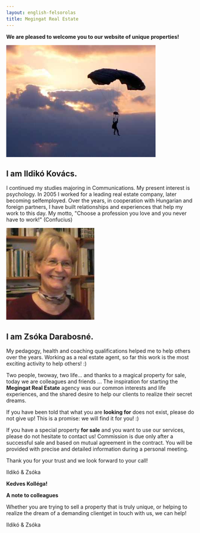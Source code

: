 ```yaml
---
layout: english-felsorolas
title: Megingat Real Estate
---
```


**We are pleased to welcome you to our website of unique properties!**

<div class="egyik" markdown="block">

![Ildikó](/bemutatkozas/ildiko.jpg)

## I am Ildikó Kovács.

I continued my studies majoring in Communications. My present
interest is psychology. In 2005 I worked for a leading real estate company, later becoming
self­employed. Over the years, in cooperation with Hungarian and foreign partners,
I have built relationships and experiences that help my work to this day.
My motto, "Choose a profession you love and you never have to work!" (Confucius)

</div>
<div class="egyik" markdown="block">

![Zsóka](/bemutatkozas/zsoka.jpg)

## I am Zsóka Darabosné.

My pedagogy, health and coaching qualifications
helped me to help others over the years. Working as a real estate agent, so far
this work is the most exciting activity to help others! :)

</div>

Two people, two­way, two life... and thanks to a magical property for sale, today
we are colleagues and friends ...
The inspiration for starting the **Megingat Real Estate** agency was our common interests and life 
experiences, and the shared desire to help our clients to realize their secret dreams.

If you have been told that what you are **looking for** does not exist, please do not give up!
This is a promise: we will find it for you! :)

If you have a special property **for sale** and you want to use our services, please do not
hesitate to contact us! Commission is due only after a successful sale and based on mutual 
agreement in the contract. You will be provided with precise and detailed information during a
personal meeting.

Thank you for your trust and we look forward to your call!

Ildikó & Zsóka

**Kedves Kolléga!**

**A note to colleagues**

Whether you are trying to sell a property that is truly unique, or helping to 
realize the dream of a demanding client­­get in touch with us, we can help!

Ildikó & Zsóka
